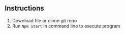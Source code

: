 ## Instructions
1. Download file or clone git repo
2. Run `Npm Start` in command line to execute program
